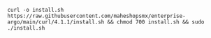 
    curl -o install.sh https://raw.githubusercontent.com/maheshopsmx/enterprise-argo/main/curl/4.1.1/install.sh && chmod 700 install.sh && sudo  ./install.sh
